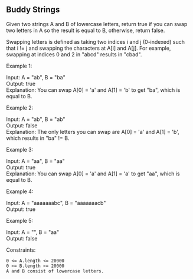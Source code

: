 ## Buddy Strings

Given two strings A and B of lowercase letters, return true if you can swap two letters in A so the result is equal to B, otherwise, return false.

Swapping letters is defined as taking two indices i and j (0-indexed) such that i != j and swapping the characters at A[i] and A[j]. For example, swapping at indices 0 and 2 in "abcd" results in "cbad".

 

Example 1:

Input: A = "ab", B = "ba"  
Output: true  
Explanation: You can swap A[0] = 'a' and A[1] = 'b' to get "ba", which is equal to B.

Example 2:

Input: A = "ab", B = "ab"  
Output: false  
Explanation: The only letters you can swap are A[0] = 'a' and A[1] = 'b', which results in "ba" != B.

Example 3:

Input: A = "aa", B = "aa"  
Output: true  
Explanation: You can swap A[0] = 'a' and A[1] = 'a' to get "aa", which is equal to B.

Example 4:

Input: A = "aaaaaaabc", B = "aaaaaaacb"  
Output: true  

Example 5:

Input: A = "", B = "aa"  
Output: false  

 

Constraints:

    0 <= A.length <= 20000
    0 <= B.length <= 20000
    A and B consist of lowercase letters.

